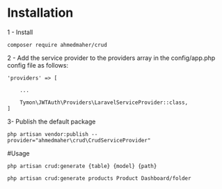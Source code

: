 # Installation

1 - Install
```
composer require ahmedmaher/crud
```


2 - Add the service provider to the providers array in the config/app.php config file as follows:
```
'providers' => [

    ...

    Tymon\JWTAuth\Providers\LaravelServiceProvider::class,
]
```


3- Publish the default package
```
php artisan vendor:publish --provider="ahmedmaher\crud\CrudServiceProvider"
```

#Usage
```
php artisan crud:generate {table} {model} {path}

php artisan crud:generate products Product Dashboard/folder
```

